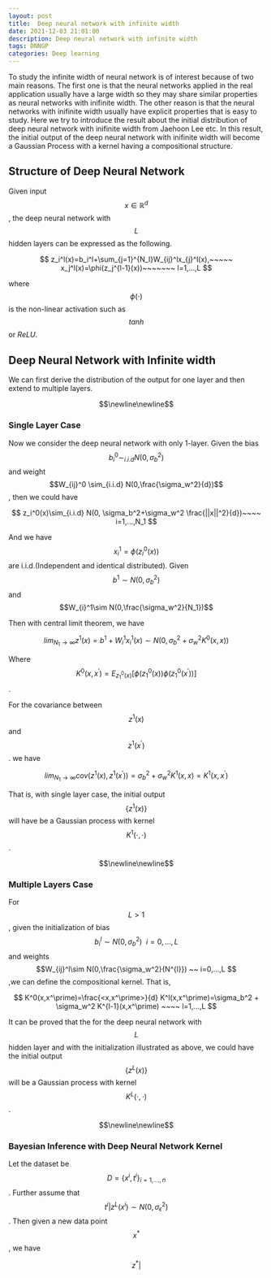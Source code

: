 ```yaml
---
layout: post
title:  Deep neural network with infinite width
date: 2021-12-03 21:01:00
description: Deep neural network with infinite width
tags: DNNGP
categories: Deep learning
---
```


To study the infinite width of neural network is of interest because of two main reasons. The first one is that the neural networks applied in the real application usually have a large width so they may share similar properties as neural networks with inifinite width. The other reason is that the neural networks with inifinite width usually have explicit properties that is easy to study. Here we try to introduce the result about the initial distribution of deep neural network with inifinite width from Jaehoon Lee etc. In this result, the initial output of the deep neural network with inifinite width will become a Gaussian Process with a kernel having a compositional structure. 

## Structure of Deep Neural Network

Given input $$x\in \mathbb{R}^d$$, the deep neural network with $$L$$ hidden layers can be expressed as the following.

$$
z_i^l(x)=b_i^l+\sum_{j=1}^{N_l}W_{ij}^lx_{j}^l(x),~~~~~ x_j^l(x)=\phi(z_j^{l-1}(x))~~~~~~~ l=1,...,L
$$

where $$\phi(\cdot)$$ is the non-linear activation such as $$tanh$$ or $ReLU$.

## Deep Neural Network with Infinite width 

We can first derive the distribution of the output for one layer and then extend to multiple layers. 


$$\newline\newline$$

### Single Layer Case

Now we consider the deep neural network with only 1-layer. Given the bias $$b_i^0\sim_{i.i.d}N(0,\sigma_b^2)$$ and weight $$W_{ij}^0 \sim_{i.i.d} N(0,\frac{\sigma_w^2}{d})$$, then we could have 

$$
z_i^0(x)\sim_{i.i.d} N(0, \sigma_b^2+\sigma_w^2 \frac{||x||^2}{d})~~~~ i=1,...,N_1
$$

And we have $$x_i^1 = \phi(z_i^0(x))$$ are i.i.d.(Independent and identical distributed). Given $$b^1 \sim N(0,\sigma_b^2)$$ and $$W_{i}^1\sim N(0,\frac{\sigma_w^2}{N_1})$$

Then with central limit theorem, we have 

$$
lim_{N_1\rightarrow \infty}  z^1(x) = b^1 + W_{i}^1 x_i^1(x) \sim N(0, \sigma_b^2 + \sigma_w^2 K^0(x,x))
$$

Where $$K^0(x,x^\prime)=E_{z_1^0(x)}[\phi(z_1^0(x))\phi(z_1^0(x^\prime))]$$.

For the covariance between $$z^1(x)$$ and $$z^1(x^\prime)$$. we have

$$
lim_{N_1\rightarrow \infty} cov(z^1(x), z^1(x^\prime)) = \sigma_b^2 + \sigma_w^2 K^1(x,x) = K^1(x,x^\prime)
$$

That is, with single layer case, the initial output $$\{z^1(x)\}$$ will have be a Gaussian process with kernel $$K^1(\cdot,\cdot)$$.


$$\newline\newline$$

### Multiple Layers Case

For $$L>1$$, given the initialization of bias $$b_i^l\sim N(0,\sigma_b^2) ~~ i=0,...,L$$ and weights $$W_{ij}^l\sim N(0,\frac{\sigma_w^2}{N^{l}}) ~~ i=0,...,L $$,we can define the compositional kernel. That is, 

$$
K^0(x,x^\prime)=\frac{<x,x^\prime>}{d}
K^l(x,x^\prime)=\sigma_b^2 + \sigma_w^2 K^{l-1}(x,x^\prime)  ~~~~ l=1,...,L
$$

It can be proved that the for the deep neural network with $$L$$ hidden layer and with the initialization illustrated as above, we could have the initial output $$\{z^L(x)\}$$ will be a Gaussian process with kernel $$K^L(\cdot, \cdot)$$.

$$\newline\newline$$

### Bayesian Inference with Deep Neural Network Kernel

Let the dataset be $$D=\{x^i,t^i\}_{i=1,...,n}$$. Further assume that $$t^i | z^L(x^i)\sim N(0,\sigma_\epsilon^2)$$. Then given a new data point $$x^*$$, we have 

$$
z^* |
$$

